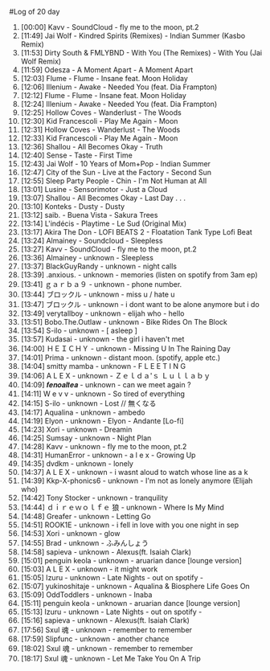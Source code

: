 #Log of 20 day

1. [00:00] Kavv - SoundCloud - fly me to the moon, pt.2
1. [11:49] Jai Wolf - Kindred Spirits (Remixes) - Indian Summer (Kasbo Remix)
1. [11:53] Dirty South & FMLYBND - With You (The Remixes) - With You (Jai Wolf Remix)
1. [11:59] Odesza - A Moment Apart - A Moment Apart
1. [12:03] Flume - Flume - Insane feat. Moon Holiday
1. [12:06] Illenium - Awake - Needed You (feat. Dia Frampton)
1. [12:12] Flume - Flume - Insane feat. Moon Holiday
1. [12:24] Illenium - Awake - Needed You (feat. Dia Frampton)
1. [12:25] Hollow Coves - Wanderlust - The Woods
1. [12:30] Kid Francescoli - Play Me Again - Moon
1. [12:31] Hollow Coves - Wanderlust - The Woods
1. [12:33] Kid Francescoli - Play Me Again - Moon
1. [12:36] Shallou - All Becomes Okay - Truth
1. [12:40] Sense - Taste - First Time
1. [12:43] Jai Wolf - 10 Years of Mom+Pop - Indian Summer
1. [12:47] City of the Sun - Live at the Factory - Second Sun
1. [12:55] Sleep Party People - Chin - I'm Not Human at All
1. [13:01] Lusine - Sensorimotor - Just a Cloud
1. [13:07] Shallou - All Becomes Okay - Last Day . . .
1. [13:10] Konteks - Dusty - Dusty
1. [13:12] saib. - Buena Vista - Sakura Trees
1. [13:14] L'indécis - Playtime - Le Sud (Original Mix)
1. [13:17] Akira The Don - LOFI BEATS 2 - Floatation Tank Type Lofi Beat
1. [13:24] Almainey - Soundcloud - Sleepless
1. [13:27] Kavv - SoundCloud - fly me to the moon, pt.2
1. [13:36] Almainey - unknown - Sleepless
1. [13:37] BlackGuyRandy - unknown - night calls
1. [13:39] .anxious. - unknown - memories (listen on spotify from 3am ep)
1. [13:41] ｇａｒｂａ９ - unknown - phone number.
1. [13:44] ブロックル - unknown - miss u / hate u
1. [13:47] ブロックル - unknown - i dont want to be alone anymore but i do
1. [13:49] verytallboy - unknown - elijah who - hello
1. [13:51] Bobo.The.Outlaw - unknown - Bike Rides On The Block
1. [13:54] S-ilo - unknown - [ asleep ]
1. [13:57] Kudasai - unknown - the girl i haven't met
1. [14:00] ＨＥＩＣＨＹ - unknown - Missing U In The Raining Day
1. [14:01] Prima - unknown - distant moon. (spotify, apple etc.)
1. [14:04] smitty mamba - unknown - F L E E T I N G
1. [14:06] A L E X - unknown - Ｚｅｌｄａ'ｓ  Ｌｕｌｌａｂｙ
1. [14:09] 𝒇𝒆𝒏𝒐𝒂𝒍𝒕𝒆𝒂 - unknown - can we meet again ?
1. [14:11] W e v v - unknown - So tired of everything
1. [14:15] S-ilo - unknown - Lost // 無くなる
1. [14:17] Aqualina - unknown - ambedo
1. [14:19] Elyon - unknown - Elyon - Andante [Lo-fi]
1. [14:23] Xori - unknown - Dreamin
1. [14:25] Sumsay - unknown - Night Plan
1. [14:28] Kavv - unknown - fly me to the moon, pt.2
1. [14:31] HumanError - unknown - a l e x - Growing Up
1. [14:35] dvdkm - unknown - lonely
1. [14:37] A L E X - unknown - i wasnt aloud to watch whose line as a k
1. [14:39] Kkp-X-phonics6 - unknown - I'm not as lonely anymore (Elijah who)
1. [14:42] Tony Stocker - unknown - tranquility
1. [14:44] ｄｉｒｅｗｏｌｆｅ 狼 - unknown - Where Is My Mind
1. [14:48] Greafer - unknown - Letting Go
1. [14:51] ROOK1E - unknown - i fell in love with you one night in sep
1. [14:53] Xori - unknown - glow
1. [14:55] Brad - unknown - ふみんしょう
1. [14:58] sapieva - unknown - Alexus(ft. Isaiah Clark)
1. [15:01] penguin keola - unknown - aruarian dance [lounge version]
1. [15:03] A L E X - unknown - it might work
1. [15:05] Izuru - unknown - Late Nights - out on spotify -
1. [15:07] yukinoshitaje - unknown - Aqualina & Biosphere Life Goes On
1. [15:09] OddToddlers - unknown - Inaba
1. [15:11] penguin keola - unknown - aruarian dance [lounge version]
1. [15:13] Izuru - unknown - Late Nights - out on spotify -
1. [15:16] sapieva - unknown - Alexus(ft. Isaiah Clark)
1. [17:56] Sxul 魂 - unknown - remember to remember
1. [17:59] Slipfunc - unknown - another chance
1. [18:02] Sxul 魂 - unknown - remember to remember
1. [18:17] Sxul 魂 - unknown - Let Me Take You On A Trip
